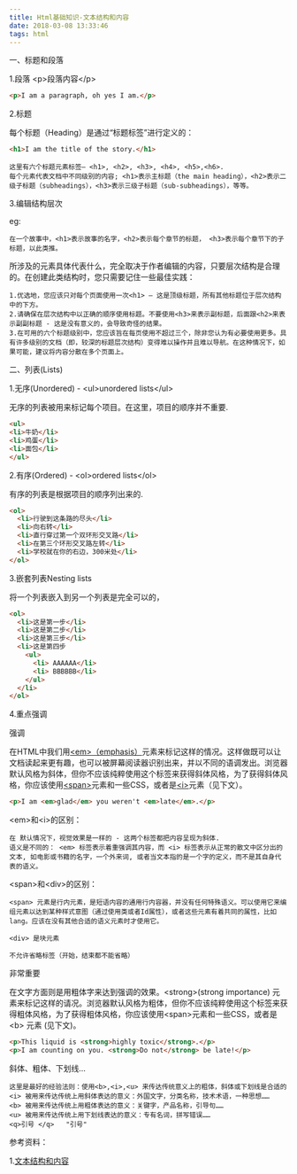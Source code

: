 ```yaml
---
title: Html基础知识-文本结构和内容
date: 2018-03-08 13:33:46
tags: html
---
```


一、标题和段落

1.段落 &lt;p&gt;段落内容&lt;/p&gt;

``` html
<p>I am a paragraph, oh yes I am.</p>
```

2.标题 

每个标题（Heading）是通过“标题标签”进行定义的：

``` html
<h1>I am the title of the story.</h1>
```

	这里有六个标题元素标签— <h1>, <h2>, <h3>, <h4>, <h5>,<h6>. 
	每个元素代表文档中不同级别的内容; <h1>表示主标题（the main heading），<h2>表示二级子标题（subheadings），<h3>表示三级子标题（sub-subheadings），等等。
	
3.编辑结构层次

eg:
	
	在一个故事中，<h1>表示故事的名字，<h2>表示每个章节的标题， <h3>表示每个章节下的子标题，以此类推。

所涉及的元素具体代表什么，完全取决于作者编辑的内容，只要层次结构是合理的。在创建此类结构时，您只需要记住一些最佳实践：

	1.优选地，您应该只对每个页面使用一次<h1> — 这是顶级标题，所有其他标题位于层次结构中的下方。
	2.请确保在层次结构中以正确的顺序使用标题。不要使用<h3>来表示副标题，后面跟<h2>来表示副副标题 - 这是没有意义的，会导致奇怪的结果。
	3.在可用的六个标题级别中，您应该旨在每页使用不超过三个，除非您认为有必要使用更多。具有许多级别的文档（即，较深的标题层次结构）变得难以操作并且难以导航。在这种情况下，如果可能，建议将内容分散在多个页面上。
	
二、列表(Lists)
	
1.无序(Unordered) - &lt;ul&gt;unordered lists&lt;/ul&gt;

无序的列表被用来标记每个项目。在这里，项目的顺序并不重要.

``` html
<ul>
<li>牛奶</li>
<li>鸡蛋</li>
<li>面包</li>
</ul>
```

2.有序(Ordered) - &lt;ol&gt;ordered lists&lt;/ol&gt;
	
有序的列表是根据项目的顺序列出来的.

``` html
<ol>
  <li>行驶到这条路的尽头</li>
  <li>向右转</li>
  <li>直行穿过第一个双环形交叉路</li>
  <li>在第三个环形交叉路左转</li>
  <li>学校就在你的右边，300米处</li>
</ol>
```

3.嵌套列表Nesting lists

将一个列表嵌入到另一个列表是完全可以的，

``` html
<ol>
  <li>这是第一步</li>
  <li>这是第二步</li>
  <li>这是第三步</li>
  <li>这是第四步
    <ul>
      <li> AAAAAA</li>
      <li> BBBBBB</li>
    </ul>
  </li>
</ol>
```

4.重点强调

强调

在HTML中我们用[&lt;em&gt;（emphasis）](https://developer.mozilla.org/zh-CN/docs/Web/HTML/Element/em)元素来标记这样的情况。这样做既可以让文档读起来更有趣，也可以被屏幕阅读器识别出来，并以不同的语调发出。浏览器默认风格为斜体，但你不应该纯粹使用这个标签来获得斜体风格，为了获得斜体风格，你应该使用[&lt;span&gt;](https://developer.mozilla.org/zh-CN/docs/Web/HTML/Element/span)元素和一些CSS，或者是[&lt;i&gt;](https://developer.mozilla.org/zh-CN/docs/Web/HTML/Element/i)元素（见下文）。

``` html
<p>I am <em>glad</em> you weren't <em>late</em>.</p>
```

&lt;em&gt;和&lt;i&gt;的区别：
	
	在 默认情况下，视觉效果是一样的 - 这两个标签都把内容呈现为斜体. 
	语义是不同的： <em> 标签表示着重强调其内容，而 <i> 标签表示从正常的散文中区分出的文本, 如电影或书籍的名字，一个外来词, 或者当文本指的是一个字的定义，而不是其自身代表的语义。
	
&lt;span&gt;和&lt;div&gt;的区别：

	<span> 元素是行内元素，是短语内容的通用行内容器，并没有任何特殊语义。可以使用它来编组元素以达到某种样式意图（通过使用类或者Id属性），或者这些元素有着共同的属性，比如lang。应该在没有其他合适的语义元素时才使用它。
	
	<div> 是块元素
		
	不允许省略标签（开始，结束都不能省略）

非常重要
	
在文字方面则是用粗体字来达到强调的效果。&lt;strong&gt;(strong importance) 元素来标记这样的请况。浏览器默认风格为粗体，但你不应该纯粹使用这个标签来获得粗体风格，为了获得粗体风格，你应该使用&lt;span&gt;元素和一些CSS，或者是&lt;b&gt; 元素 (见下文)。

``` html
<p>This liquid is <strong>highly toxic</strong>.</p>
<p>I am counting on you. <strong>Do not</strong> be late!</p>
```

斜体、粗体、下划线...

	这里是最好的经验法则：使用<b>,<i>,<u> 来传达传统意义上的粗体，斜体或下划线是合适的
	<i> 被用来传达传统上用斜体表达的意义：外国文字，分类名称，技术术语，一种思想……
	<b> 被用来传达传统上用粗体表达的意义：关键字，产品名称，引导句……
	<u> 被用来传达传统上用下划线表达的意义：专有名词，拼写错误……
	<q>引号 </q>   "引号"

参考资料：

1.[文本结构和内容](https://developer.mozilla.org/zh-CN/docs/Learn/HTML/Introduction_to_HTML/HTML_text_fundamentals)